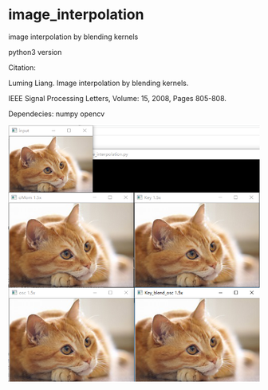 # image_interpolation
image interpolation by blending kernels

python3 version

Citation:

Luming Liang. Image interpolation by blending kernels. 

IEEE Signal Processing Letters, Volume: 15,  2008, Pages 805-808.


Dependecies:
numpy
opencv

![Results](https://github.com/llmpass/image_interpolation/blob/master/exp.PNG)
